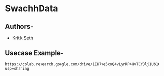 # SwachhData

## Authors-
* Kritik Seth

## Usecase Example-
```
https://colab.research.google.com/drive/1IH7ve5xoQ4vLyrRP4HvTCYBlj1Ub1GGS?usp=sharing
```